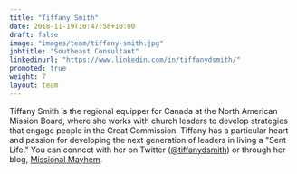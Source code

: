 ```yaml
---
title: "Tiffany Smith"
date: 2018-11-19T10:47:58+10:00
draft: false
image: "images/team/tiffany-smith.jpg"
jobtitle: "Southeast Consultant"
linkedinurl: "https://www.linkedin.com/in/tiffanydsmith/"
promoted: true
weight: 7
layout: team
---
```


Tiffany Smith is the regional equipper for Canada at the North American Mission Board, where she works with church leaders to develop strategies that engage people in the Great Commission. Tiffany has a particular heart and passion for developing the next generation of leaders in living a "Sent Life." You can connect with her on Twitter ([@tiffanydsmith](https://twitter.com/tiffanydsmith)) or through her blog, [Missional Mayhem](https://missionalmayhem.com/about/).
